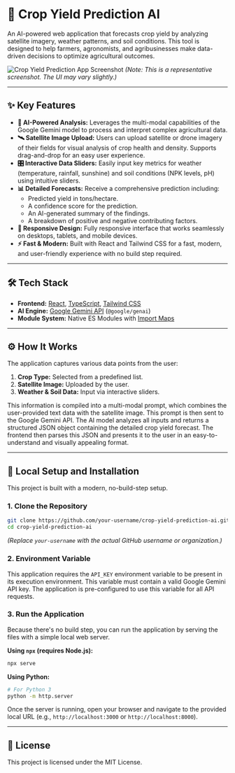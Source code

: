 # 🌿 Crop Yield Prediction AI

An AI-powered web application that forecasts crop yield by analyzing satellite imagery, weather patterns, and soil conditions. This tool is designed to help farmers, agronomists, and agribusinesses make data-driven decisions to optimize agricultural outcomes.

![Crop Yield Prediction App Screenshot](https://storage.googleapis.com/proud-booth-333202/crop-yield.png)
*(Note: This is a representative screenshot. The UI may vary slightly.)*

---

## ✨ Key Features

*   **🤖 AI-Powered Analysis:** Leverages the multi-modal capabilities of the Google Gemini model to process and interpret complex agricultural data.
*   **🛰️ Satellite Image Upload:** Users can upload satellite or drone imagery of their fields for visual analysis of crop health and density. Supports drag-and-drop for an easy user experience.
*   **🎛️ Interactive Data Sliders:** Easily input key metrics for weather (temperature, rainfall, sunshine) and soil conditions (NPK levels, pH) using intuitive sliders.
*   **📊 Detailed Forecasts:** Receive a comprehensive prediction including:
    *   Predicted yield in tons/hectare.
    *   A confidence score for the prediction.
    *   An AI-generated summary of the findings.
    *   A breakdown of positive and negative contributing factors.
*   **📱 Responsive Design:** Fully responsive interface that works seamlessly on desktops, tablets, and mobile devices.
*   **⚡ Fast & Modern:** Built with React and Tailwind CSS for a fast, modern, and user-friendly experience with no build step required.

---

## 🛠️ Tech Stack

*   **Frontend:** [React](https://reactjs.org/), [TypeScript](https://www.typescriptlang.org/), [Tailwind CSS](https://tailwindcss.com/)
*   **AI Engine:** [Google Gemini API](https://ai.google.dev/) (`@google/genai`)
*   **Module System:** Native ES Modules with [Import Maps](https://developer.mozilla.org/en-US/docs/Web/HTML/Element/script/type/importmap)

---

## ⚙️ How It Works

The application captures various data points from the user:
1.  **Crop Type:** Selected from a predefined list.
2.  **Satellite Image:** Uploaded by the user.
3.  **Weather & Soil Data:** Input via interactive sliders.

This information is compiled into a multi-modal prompt, which combines the user-provided text data with the satellite image. This prompt is then sent to the Google Gemini API. The AI model analyzes all inputs and returns a structured JSON object containing the detailed crop yield forecast. The frontend then parses this JSON and presents it to the user in an easy-to-understand and visually appealing format.

---

## 🚀 Local Setup and Installation

This project is built with a modern, no-build-step setup.

### 1. Clone the Repository
```bash
git clone https://github.com/your-username/crop-yield-prediction-ai.git
cd crop-yield-prediction-ai
```
*(Replace `your-username` with the actual GitHub username or organization.)*

### 2. Environment Variable
This application requires the `API_KEY` environment variable to be present in its execution environment. This variable must contain a valid Google Gemini API key. The application is pre-configured to use this variable for all API requests.

### 3. Run the Application
Because there's no build step, you can run the application by serving the files with a simple local web server.

**Using `npx` (requires Node.js):**
```bash
npx serve
```

**Using Python:**
```bash
# For Python 3
python -m http.server
```

Once the server is running, open your browser and navigate to the provided local URL (e.g., `http://localhost:3000` or `http://localhost:8000`).

---

## 📄 License

This project is licensed under the MIT License.
